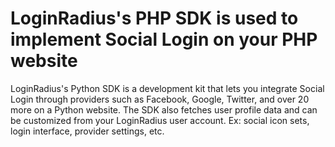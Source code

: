 LoginRadius's PHP SDK is used to implement Social Login on your PHP website
==========

LoginRadius's Python SDK is a development kit that lets you integrate Social Login through providers such as Facebook, Google, Twitter, and over 20 more on a Python website. The SDK also fetches user profile data and can be customized from your LoginRadius user account. Ex: social icon sets, login interface, provider settings, etc.